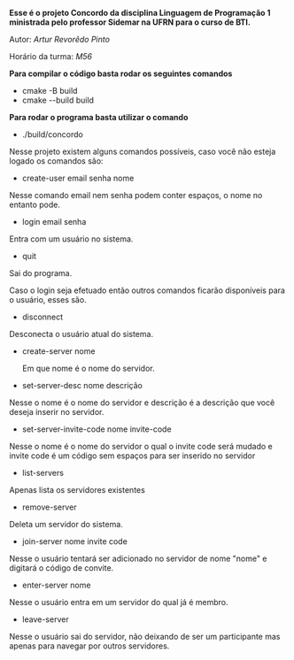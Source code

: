**Esse é o projeto Concordo da disciplina Linguagem de Programação 1 ministrada pelo professor Sidemar na UFRN para o curso de BTI.**

Autor: *Artur Revorêdo Pinto*

Horário da turma: *M56*

**Para compilar o código basta rodar os seguintes comandos**

* cmake -B build
* cmake --build build

**Para rodar o programa basta utilizar o comando**

* ./build/concordo

Nesse projeto existem alguns comandos possíveis, caso você não esteja logado os comandos são:

* create-user email senha nome

 Nesse comando email nem senha podem conter espaços, o nome no entanto pode.
* login email senha

 Entra com um usuário no sistema.
* quit

 Sai do programa.

Caso o login seja efetuado então outros comandos ficarão disponíveis para o usuário, esses são.

* disconnect

 Desconecta o usuário atual do sistema.
* create-server nome

  Em que nome é o nome do servidor.
* set-server-desc nome descrição

 Nesse o nome é o nome do servidor e descrição é a descrição que você deseja inserir no servidor.
* set-server-invite-code nome invite-code

 Nesse o nome é o nome do servidor o qual o invite code será mudado e invite code é um código sem espaços para ser inserido no servidor
* list-servers

 Apenas lista os servidores existentes
* remove-server

 Deleta um servidor do sistema.
* join-server nome invite code

 Nesse o usuário tentará ser adicionado no servidor de nome "nome" e digitará o código de convite.
* enter-server nome

 Nesse o usuário entra em um servidor do qual já é membro.
* leave-server

 Nesse o usuário sai do servidor, não deixando de ser um participante mas apenas para navegar por outros servidores.